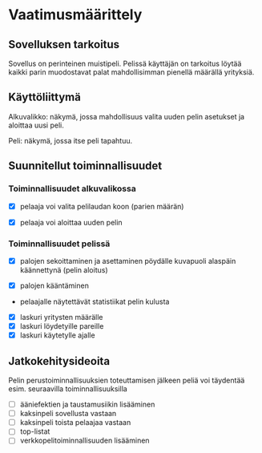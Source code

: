 # Vaatimusmäärittely

## Sovelluksen tarkoitus

Sovellus on perinteinen muistipeli. Pelissä käyttäjän on tarkoitus löytää kaikki parin muodostavat palat mahdollisimman pienellä määrällä yrityksiä.

## Käyttöliittymä

Alkuvalikko: näkymä, jossa mahdollisuus valita uuden pelin asetukset ja aloittaa uusi peli.

Peli: näkymä, jossa itse peli tapahtuu.

## Suunnitellut toiminnallisuudet

### Toiminnallisuudet alkuvalikossa

- [x] pelaaja voi valita pelilaudan koon (parien määrän)

- [x] pelaaja voi aloittaa uuden pelin

### Toiminnallisuudet pelissä

- [x] palojen sekoittaminen ja asettaminen pöydälle kuvapuoli alaspäin käännettynä (pelin aloitus)

- [x] palojen kääntäminen

- pelaajalle näytettävät statistiikat pelin kulusta
 - [x] laskuri yritysten määrälle
 - [x] laskuri löydetyille pareille
 - [x] laskuri käytetylle ajalle

## Jatkokehitysideoita

Pelin perustoiminnallisuuksien toteuttamisen jälkeen peliä voi täydentää esim. seuraavilla toiminnallisuuksilla

- [ ] ääniefektien ja taustamusiikin lisääminen
- [ ] kaksinpeli sovellusta vastaan
- [ ] kaksinpeli toista pelaajaa vastaan
- [ ] top-listat
- [ ] verkkopelitoiminnallisuuden lisääminen
